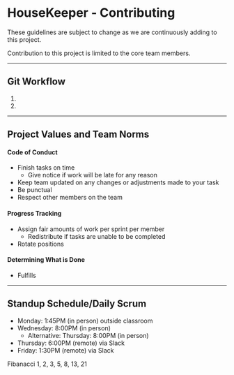 # HouseKeeper - Contributing

These guidelines are subject to change as we are continuously adding to this project.

Contribution to this project is limited to the core team members.

---

## Git Workflow
1.
2.

---

## Project Values and Team Norms

#### Code of Conduct
- Finish tasks on time
	* Give notice if work will be late for any reason
- Keep team updated on any changes or adjustments made to your task
- Be punctual
- Respect other members on the team


#### Progress Tracking
- Assign fair amounts of work per sprint per member
	* Redistribute if tasks are unable to be completed
- Rotate positions

#### Determining What is Done
- Fulfills

---

## Standup Schedule/Daily Scrum
- Monday: 1:45PM (in person) outside classroom
- Wednesday: 8:00PM (in person) 
	* Alternative: Thursday: 8:00PM (in person)
- Thursday: 6:00PM (remote) via Slack
- Friday: 1:30PM (remote) via Slack


Fibanacci
1, 2, 3, 5, 8, 13, 21
